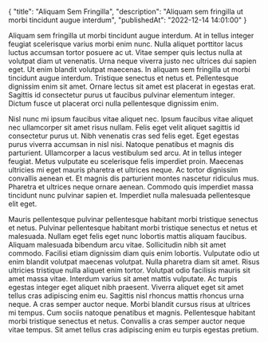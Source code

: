 {
    "title": "Aliquam Sem Fringilla",
    "description": "Aliquam sem fringilla ut morbi tincidunt augue interdum",
    "publishedAt": "2022-12-14 14:01:00"
}

Aliquam sem fringilla ut morbi tincidunt augue interdum. At in tellus integer feugiat scelerisque varius morbi enim nunc. Nulla aliquet porttitor lacus luctus accumsan tortor posuere ac ut. Vitae semper quis lectus nulla at volutpat diam ut venenatis. Urna neque viverra justo nec ultrices dui sapien eget. Ut enim blandit volutpat maecenas. In aliquam sem fringilla ut morbi tincidunt augue interdum. Tristique senectus et netus et. Pellentesque dignissim enim sit amet. Ornare lectus sit amet est placerat in egestas erat. Sagittis id consectetur purus ut faucibus pulvinar elementum integer. Dictum fusce ut placerat orci nulla pellentesque dignissim enim.

Nisl nunc mi ipsum faucibus vitae aliquet nec. Ipsum faucibus vitae aliquet nec ullamcorper sit amet risus nullam. Felis eget velit aliquet sagittis id consectetur purus ut. Nibh venenatis cras sed felis eget. Eget egestas purus viverra accumsan in nisl nisi. Natoque penatibus et magnis dis parturient. Ullamcorper a lacus vestibulum sed arcu. At in tellus integer feugiat. Metus vulputate eu scelerisque felis imperdiet proin. Maecenas ultricies mi eget mauris pharetra et ultrices neque. Ac tortor dignissim convallis aenean et. Et magnis dis parturient montes nascetur ridiculus mus. Pharetra et ultrices neque ornare aenean. Commodo quis imperdiet massa tincidunt nunc pulvinar sapien et. Imperdiet nulla malesuada pellentesque elit eget.

Mauris pellentesque pulvinar pellentesque habitant morbi tristique senectus et netus. Pulvinar pellentesque habitant morbi tristique senectus et netus et malesuada. Nullam eget felis eget nunc lobortis mattis aliquam faucibus. Aliquam malesuada bibendum arcu vitae. Sollicitudin nibh sit amet commodo. Facilisi etiam dignissim diam quis enim lobortis. Vulputate odio ut enim blandit volutpat maecenas volutpat. Nulla pharetra diam sit amet. Risus ultricies tristique nulla aliquet enim tortor. Volutpat odio facilisis mauris sit amet massa vitae. Interdum varius sit amet mattis vulputate. Ac turpis egestas integer eget aliquet nibh praesent. Viverra aliquet eget sit amet tellus cras adipiscing enim eu. Sagittis nisl rhoncus mattis rhoncus urna neque. A cras semper auctor neque. Morbi blandit cursus risus at ultrices mi tempus. Cum sociis natoque penatibus et magnis. Pellentesque habitant morbi tristique senectus et netus. Convallis a cras semper auctor neque vitae tempus. Sit amet tellus cras adipiscing enim eu turpis egestas pretium.
